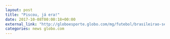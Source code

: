 ```yaml
---
layout: post
title: "Piscou, já era!"
date: 2017-10-08T00:00:18+00:00
external_link: "http://globoesporte.globo.com/mg/futebol/brasileirao-serie-a/jogo/07-10-2017/cruzeiro-ponte-preta/"
categories: news globo.com
---
```

